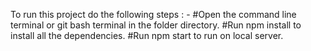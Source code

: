 To run this project do the following steps : -
#Open the command line terminal or git bash terminal in the folder directory.
#Run npm install to install all the dependencies.
#Run npm start to run on local server.
